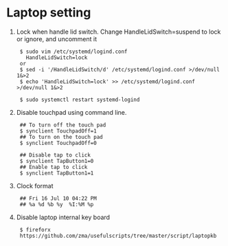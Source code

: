 Laptop setting
==============

1. Lock when handle lid switch.
   Change HandleLidSwitch=suspend to lock or ignore, and uncomment it

        $ sudo vim /etc/systemd/logind.conf
          HandleLidSwitch=lock
        or
        $ sed -i '/HandleLidSwitch/d' /etc/systemd/logind.conf >/dev/null 1&>2
        $ echo 'HandleLidSwitch=lock' >> /etc/systemd/logind.conf >/dev/null 1&>2

        $ sudo systemctl restart systemd-logind

2. Disable touchpad using command line.

        ## To turn off the touch pad
        $ synclient TouchpadOff=1
        ## To turn on the touch pad
        $ synclient TouchpadOff=0
        
        ## Disable tap to click
        $ synclient TapButton1=0
        ## Enable tap to click
        $ synclient TapButton1=1

3. Clock format

        ## Fri 16 Jul 10 04:22 PM 
        ## %a %d %b %y  %I:%M %p


4. Disable laptop internal key board

        $ fireforx
        https://github.com/zma/usefulscripts/tree/master/script/laptopkb
        
